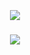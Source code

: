 
⠀⠀
⠀⠀⠀⠀
##### <p align="center">![](https://komarev.com/ghpvc/?username=trody&color=1a1a1c&label=⠀spawnlings⠀⠀&style=flat)</p>
##### <p align="center">![](https://media.discordapp.net/attachments/1174359818836910140/1340879524044341359/Untitled163_20250217124134.png?ex=67b3f6de&is=67b2a55e&hm=815df1ceb4618abd7474c2aace6ade1c3e972f9891e486eb2d3a60ea6d3b688d&=&format=webp&quality=lossless&width=341&height=238)</p>
⠀⠀
⠀⠀
